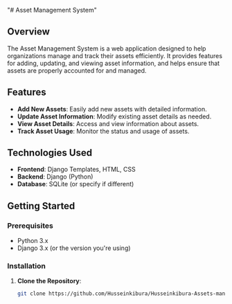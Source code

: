 "# Asset Management System" 

## Overview

The Asset Management System is a web application designed to help organizations manage and track their assets efficiently. It provides features for adding, updating, and viewing asset information, and helps ensure that assets are properly accounted for and managed.

## Features

- **Add New Assets**: Easily add new assets with detailed information.
- **Update Asset Information**: Modify existing asset details as needed.
- **View Asset Details**: Access and view information about assets.
- **Track Asset Usage**: Monitor the status and usage of assets.

## Technologies Used

- **Frontend**: Django Templates, HTML, CSS
- **Backend**: Django (Python)
- **Database**: SQLite (or specify if different)

## Getting Started

### Prerequisites

- Python 3.x
- Django 3.x (or the version you're using)

### Installation

1. **Clone the Repository**:
   ```bash
   git clone https://github.com/Husseinkibura/Husseinkibura-Assets-management.git
